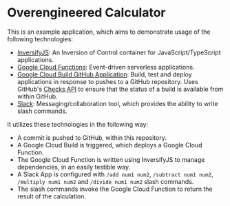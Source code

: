 # Overengineered Calculator

This is an example application, which aims to demonstrate usage of the following technologies:

- [InversifyJS](http://inversify.io/): An Inversion of Control container for JavaScript/TypeScript applications.
- [Google Cloud Functions](https://cloud.google.com/functions/): Event-driven serverless applications.
- [Google Cloud Build GitHub Application](https://github.com/marketplace/google-cloud-build): Build, test and deploy applications in response to pushes to a GitHub repository. Uses GitHub's [Checks API](https://developer.github.com/v3/checks/) to ensure that the status of a build is available from within GitHub.
- [Slack](https://api.slack.com/): Messaging/collaboration tool, which provides the ability to write slash commands.

It utilizes these technologies in the following way:

- A commit is pushed to GitHub, within this repository.
- A Google Cloud Build is triggered, which deploys a Google Cloud Function.
- The Google Cloud Function is written using InversifyJS to manage dependencies, in an easily testible way.
- A Slack App is configured with `/add num1 num2`, `/subtract num1 num2`, `/multiply num1 num2` and `/divide num1 num2` slash commands.
- The slash commands invoke the Google Cloud Function to return the result of the calculation.
